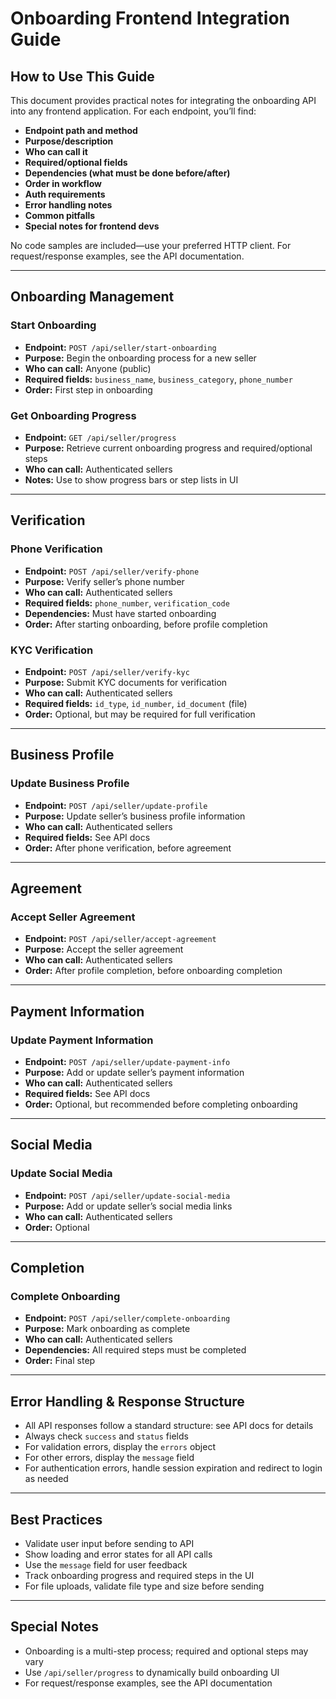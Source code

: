 # Onboarding Frontend Integration Guide

## How to Use This Guide
This document provides practical notes for integrating the onboarding API into any frontend application. For each endpoint, you’ll find:
- **Endpoint path and method**
- **Purpose/description**
- **Who can call it**
- **Required/optional fields**
- **Dependencies (what must be done before/after)**
- **Order in workflow**
- **Auth requirements**
- **Error handling notes**
- **Common pitfalls**
- **Special notes for frontend devs**

No code samples are included—use your preferred HTTP client. For request/response examples, see the API documentation.

---

## Onboarding Management

### Start Onboarding
- **Endpoint:** `POST /api/seller/start-onboarding`
- **Purpose:** Begin the onboarding process for a new seller
- **Who can call:** Anyone (public)
- **Required fields:** `business_name`, `business_category`, `phone_number`
- **Order:** First step in onboarding

### Get Onboarding Progress
- **Endpoint:** `GET /api/seller/progress`
- **Purpose:** Retrieve current onboarding progress and required/optional steps
- **Who can call:** Authenticated sellers
- **Notes:** Use to show progress bars or step lists in UI

---

## Verification

### Phone Verification
- **Endpoint:** `POST /api/seller/verify-phone`
- **Purpose:** Verify seller’s phone number
- **Who can call:** Authenticated sellers
- **Required fields:** `phone_number`, `verification_code`
- **Dependencies:** Must have started onboarding
- **Order:** After starting onboarding, before profile completion

### KYC Verification
- **Endpoint:** `POST /api/seller/verify-kyc`
- **Purpose:** Submit KYC documents for verification
- **Who can call:** Authenticated sellers
- **Required fields:** `id_type`, `id_number`, `id_document` (file)
- **Order:** Optional, but may be required for full verification

---

## Business Profile

### Update Business Profile
- **Endpoint:** `POST /api/seller/update-profile`
- **Purpose:** Update seller’s business profile information
- **Who can call:** Authenticated sellers
- **Required fields:** See API docs
- **Order:** After phone verification, before agreement

---

## Agreement

### Accept Seller Agreement
- **Endpoint:** `POST /api/seller/accept-agreement`
- **Purpose:** Accept the seller agreement
- **Who can call:** Authenticated sellers
- **Order:** After profile completion, before onboarding completion

---

## Payment Information

### Update Payment Information
- **Endpoint:** `POST /api/seller/update-payment-info`
- **Purpose:** Add or update seller’s payment information
- **Who can call:** Authenticated sellers
- **Required fields:** See API docs
- **Order:** Optional, but recommended before completing onboarding

---

## Social Media

### Update Social Media
- **Endpoint:** `POST /api/seller/update-social-media`
- **Purpose:** Add or update seller’s social media links
- **Who can call:** Authenticated sellers
- **Order:** Optional

---

## Completion

### Complete Onboarding
- **Endpoint:** `POST /api/seller/complete-onboarding`
- **Purpose:** Mark onboarding as complete
- **Who can call:** Authenticated sellers
- **Dependencies:** All required steps must be completed
- **Order:** Final step

---

## Error Handling & Response Structure
- All API responses follow a standard structure: see API docs for details
- Always check `success` and `status` fields
- For validation errors, display the `errors` object
- For other errors, display the `message` field
- For authentication errors, handle session expiration and redirect to login as needed

---

## Best Practices
- Validate user input before sending to API
- Show loading and error states for all API calls
- Use the `message` field for user feedback
- Track onboarding progress and required steps in the UI
- For file uploads, validate file type and size before sending

---

## Special Notes
- Onboarding is a multi-step process; required and optional steps may vary
- Use `/api/seller/progress` to dynamically build onboarding UI
- For request/response examples, see the API documentation 